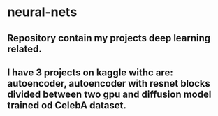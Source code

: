 # neural-nets
## Repository contain my projects deep learning related.
## I have 3 projects on kaggle withc are: autoencoder, autoencoder with resnet blocks divided between two gpu and diffusion model trained od CelebA dataset.
